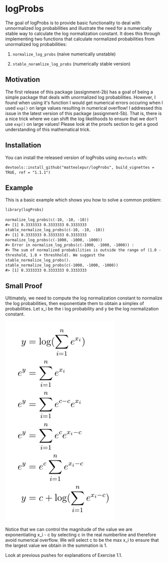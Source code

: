 
<!-- README.md is generated from README.Rmd. Please edit that file -->

# logProbs

<!-- badges: start -->
<!-- badges: end -->

The goal of logProbs is to provide basic functionality to deal with unnormalized log
probabilities and illustrate the need for a numerically stable way to calculate the log normalization constant.
It does this through implementing two functions that calculate normalized probabilities from unormalized log probabilities:

1) `normalize_log_probs` (naive numerically unstable)

2) `stable_noramlize_log_probs` (numerically stable version)

## Motivation

The first release of this package (assignment-2b) has a goal of being a simple package that deals with unormalized log probabilities.
However, I found when using it's function I would get numerical errors occuring when I used `exp()` on large values resulting in numerical overflow!
I addressed this issue in the latest version of this package (assignment-5b). 
That is, there is a nice trick where we can shift the log likelihoods to ensure that we don't use `exp()` on large values!
Please look at the proofs section to get a good understanding of this mathematical trick.

## Installation

You can install the released version of logProbs using `devtools` with:

    devtools::install_github("matteolepur/logProbs", build_vignettes = TRUE, ref = "1.1.1")

## Example

This is a basic example which shows you how to solve a common problem:

    library(logProbs)

    normalize_log_probs(c(-10, -10, -10))
    #> [1] 0.3333333 0.3333333 0.3333333
    stable_normalize_log_probs(c(-10, -10, -10))
    #> [1] 0.3333333 0.3333333 0.3333333
    normalize_log_probs(c(-1000, -1000, -1000))
    #> Error in normalize_log_probs(c(-1000, -1000, -1000)) : 
    #> The sum of normalized probabilities is outside the range of (1.0 - threshold, 1.0 + threshhold). We suggest the stable_normalize_log_probs().
    stable_normalize_log_probs(c(-1000, -1000, -1000))
    #> [1] 0.3333333 0.3333333 0.3333333
 
 ## Small Proof
 
Ultimately, we need to compute the log normalization constant to normalize the log probabilities, then exponentiate them to obtain a simplex of probabilities. Let x_i be the i log probability and y be the log normalization constant.

![proof](imgs/proof1.png)

Notice that we can control the magnitude of the value we are exponentiating x_i - c by selecting c in the real numberline and therefore avoid numerical overflow. We will select c to be the max x_i to ensure that the largest value we obtain in the summation is 1.
    
Look at previous pushes for explanations of Exercise 1.1.
